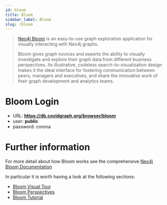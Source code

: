 ```yaml
---
id: bloom
title: Bloom 
sidebar_label: Bloom
slug: /bloom
---
```


> [Neo4j Bloom](https://neo4j.com/product/bloom/) is an easy-to-use graph exploration application for visually interacting with Neo4j graphs.
> 
> Bloom gives graph novices and experts the ability to visually investigate and explore their graph data from different business perspectives. Its illustrative, codeless search-to-visualization design makes it the ideal interface for fostering communication between peers, managers and executives, and share the innovative work of their graph development and analytics teams.

# Bloom Login

* URL: **https://db.covidgraph.org/browser/bloom**
* user: **public**
* password: corona

# Further information

For more detail about how Bloom works see the comprehensive [Neo4j Bloom Documentation](https://neo4j.com/docs/bloom-user-guide/current/)

In particular it is worth having a look at the following sections:
- [Bloom Visual Tour](https://neo4j.com/docs/bloom-user-guide/current/bloom-visual-tour/)
- [Bloom Perspectives](https://neo4j.com/docs/bloom-user-guide/current/bloom-perspectives/)
- [Bloom Tutorial](https://neo4j.com/docs/bloom-user-guide/current/bloom-tutorial/)